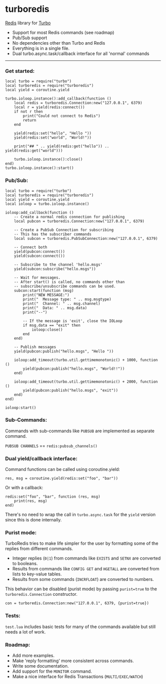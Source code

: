 turboredis
===========

[Redis](http://redis.io) library for [Turbo](https://github.com/kernelsauce/turbo)


- Support for most Redis commands (see roadmap)
- Pub/Sub support
- No dependencies other than Turbo and Redis
- Everything is in a single file.
- Dual turbo.async.task/callback interface for all 'normal' commands

----------

### Get started:

	local turbo = require("turbo")
	local turboredis = require("turboredis")
	local yield = coroutine.yield
	
	turbo.ioloop.instance():add_callback(function () 
		local redis = turboredis.Connection:new("127.0.0.1", 6379)	
		local r = yield(redis:connect())
		if not r then
			print("Could not connect to Redis")
			return
		end
		
		yield(redis:set("hello", "Hello "))
		yield(redis:set("world", "World!"))

		print("## " .. yield(redis:get("hello")) .. yield(redis:get("world")))

		turbo.ioloop.instance():close()
	end)
	turbo.ioloop.instance():start()


### Pub/Sub:

	local turbo = require("turbo")
	local turboredis = require("turboredis")
	local yield = coroutine.yield
	local ioloop = turbo.ioloop.instance()

	ioloop:add_callback(function () 
		-- Create a normal redis connection for publishing
		local pubcon = turboredis.Connection:new("127.0.0.1", 6379)	
		
		-- Create a PubSub Connection for subscribing
		-- This has the subscriber commands
		local subcon = turboredis.PubSubConnection:new("127.0.0.1", 6379)

		-- Connect both
		yield(pubcon:connect())
		yield(subcon:connect())

		-- Subscribe to the channel 'hello.msgs'
		yield(subcon:subscribe("hello.msgs"))

		-- Wait for messages.
		-- After start() is called, no commands other than
		-- subscribe/unsubscribe commands can be used.
		subcon:start(function (msg)
			print("NEW MESSAGE:")
			print("  Message type: " .. msg.msgtype)	
			print("  Channel: " .. msg.channel)
			print("  Data: " .. msg.data)
			print("--")

			-- If the message is 'exit', close the IOLoop
			if msg.data == "exit" then
				ioloop:close()
			end
		end)

		-- Publish messages
		yield(pubcon:publish("hello.msgs", "Hello "))
		
		ioloop:add_timeout(turbo.util.gettimemonotonic() + 1000, function () 
			yield(pubcon:publish("hello.msgs", "World!!"))
		end)

		ioloop:add_timeout(turbo.util.gettimemonotonic() + 2000, function () 
			yield(pubcon:publish("hello.msgs", "exit"))
		end)
	end)

	ioloop:start()


### Sub-Commands:

Commands with sub-commands like `PUBSUB` are implemented as separate command.

`PUBSUB CHANNELS` == `redis:pubsub_channels()`


### Dual yield/callback interface:

Command functions can be called using coroutine.yield:

	res, msg = coroutine.yield(redis:set("foo", "bar"))

Or with a callback:
	
	redis:set("foo", "bar", function (res, msg) 
		print(res, msg)
	end)

There's no need to wrap the call in `turbo.async.task` for the `yield` version
since this is done internally.


### Purist mode:

TurboRedis tries to make life simpler for the user by formatting
some of the replies from different commands.

- Integer replies (`0|1`) from commands like `EXISTS` and `SETNX`
  are converted to booleans.
- Results from commands like `CONFIG GET` and `HGETALL` 
  are converted from lists to key-value tables.
- Results from some commands (`INCRFLOAT`) are converted to numbers.

This behavior can be disabled (purist mode) by passing `purist=true` to
the `turboredis.Connection` constructor.

    con = turboredis.Connection:new("127.0.0.1", 6379, {purist=true})


### Tests:

`test.lua` includes basic tests for many of the commands available but still needs a lot of work.


### Roadmap:

- Add more examples. 
- Make 'reply formatting' more consistent across commands.
- Write some documentation.
- Add support for the `MONITOR` command.
- Make a nice interface for Redis Transactions (`MULTI/EXEC/WATCH`)
